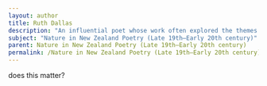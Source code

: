 ```yaml
---
layout: author
title: Ruth Dallas
description: "An influential poet whose work often explored the themes of nature and environment in New Zealand. Dallas had a keen observational eye for the rural life and its landscapes."
subject: "Nature in New Zealand Poetry (Late 19th–Early 20th century)"
parent: Nature in New Zealand Poetry (Late 19th–Early 20th century)
permalink: /Nature in New Zealand Poetry (Late 19th–Early 20th century)/Ruth Dallas/
---
```


does this matter?
